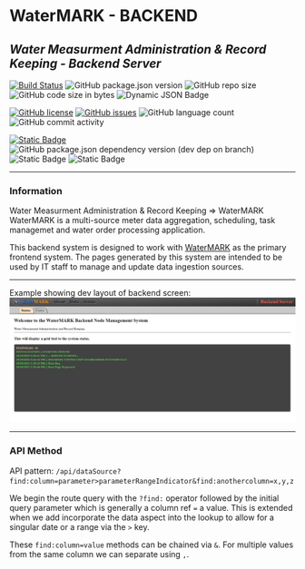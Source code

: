 # WaterMARK - BACKEND

## _Water Measurment Administration & Record Keeping - Backend Server_

[![Build Status](https://img.shields.io/static/v1?label=build&message=development&color=red)](https://img.shields.io)
![GitHub package.json version](https://img.shields.io/github/package-json/v/mikelambson/watermark-backend)
![GitHub repo size](https://img.shields.io/github/repo-size/mikelambson/watermark-backend)
![GitHub code size in bytes](https://img.shields.io/github/languages/code-size/mikelambson/watermark-backend)
![Dynamic JSON Badge](https://img.shields.io/badge/dynamic/json?url=https%3A%2F%2Fraw.githubusercontent.com%2Fmikelambson%2Fwatermark-backend%2Fmaster%2Fpackage.json&query=%24.linecount&label=total%20lines&color=333222)

[![GitHub license](https://img.shields.io/github/license/mikelambson/watermark-backend)](https://github.com/mikelambson/watermark-backend/blob/master/LICENSE)
[![GitHub issues](https://img.shields.io/github/issues/mikelambson/watermark-backend)](https://github.com/mikelambson/watermark-backend/issues)
![GitHub language count](https://img.shields.io/github/languages/count/mikelambson/watermark-backend)
![GitHub commit activity](https://img.shields.io/github/commit-activity/t/mikelambson/watermark-backend)

[![Static Badge](https://img.shields.io/badge/node->20.16.0-44bf16)](https://ui.shadcn.com/)
![GitHub package.json dependency version (dev dep on branch)](https://img.shields.io/github/package-json/dependency-version/mikelambson/watermark-backend/dev/prisma/master)
![Static Badge](https://img.shields.io/badge/DBMS-PostgreSQL-%23336791)
![Static Badge](https://img.shields.io/badge/DBMS_Extension-TimescaleDB-%23f5ff80)

___

### Information

Water Measurment Administration & Record Keeping => WaterMARK  
WaterMARK is a multi-source meter data aggregation, scheduling, task managemet and water order processing application.

This backend system is designed to work with [WaterMARK](https://github.com/mikelambson/WaterMARK) as the primary frontend system. The pages generated by this system are intended to be used by IT staff to manage and update data ingestion sources.

___

Example showing dev layout of backend screen:
![Backend Image](backend.png)

___

### API Method

API pattern:
`/api/dataSource?find:column=parameter>parameterRangeIndicator&find:anothercolumn=x,y,z`

We begin the route query with the `?find:` operator followed by the initial query parameter which is generally a column ref `=` a value.  This is extended when we add incorporate the data aspect into the lookup to allow for a singular date or a range via the `>` key.

These `find:column=value` methods can be chained via `&`.
For multiple values from the same column we can separate using `,`.
